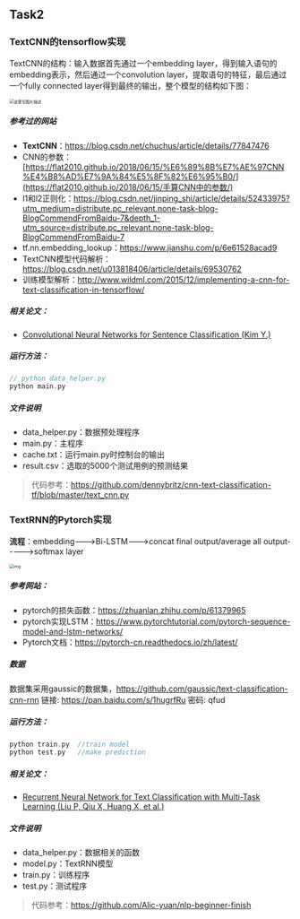 ## Task2

### TextCNN的tensorflow实现

TextCNN的结构：输入数据首先通过一个embedding layer，得到输入语句的embedding表示，然后通过一个convolution layer，提取语句的特征，最后通过一个fully connected layer得到最终的输出，整个模型的结构如下图：

<img src="https://img-blog.csdn.net/20180319223936424?watermark/2/text/Ly9ibG9nLmNzZG4ubmV0L3UwMTI3NjI0MTk=/font/5a6L5L2T/fontsize/400/fill/I0JBQkFCMA==/dissolve/70" alt="这里写图片描述" style="zoom:50%;" />

##### 参考过的网站

- **TextCNN**：https://blog.csdn.net/chuchus/article/details/77847476
- CNN的参数：[https://flat2010.github.io/2018/06/15/%E6%89%8B%E7%AE%97CNN%E4%B8%AD%E7%9A%84%E5%8F%82%E6%95%B0/](https://flat2010.github.io/2018/06/15/手算CNN中的参数/)
- l1和l2正则化：https://blog.csdn.net/jinping_shi/article/details/52433975?utm_medium=distribute.pc_relevant.none-task-blog-BlogCommendFromBaidu-7&depth_1-utm_source=distribute.pc_relevant.none-task-blog-BlogCommendFromBaidu-7
- tf.nn.embedding_lookup：https://www.jianshu.com/p/6e61528acad9
- TextCNN模型代码解析：https://blog.csdn.net/u013818406/article/details/69530762
- 训练模型解析：http://www.wildml.com/2015/12/implementing-a-cnn-for-text-classification-in-tensorflow/

##### 相关论文：

- [Convolutional Neural Networks for Sentence Classification (Kim Y.)](https://arxiv.org/abs/1408.5882)

##### 运行方法：

```c
// python data_helper.py
python main.py
```

##### 文件说明

- data_helper.py：数据预处理程序
- main.py：主程序
- cache.txt：运行main.py时控制台的输出
- result.csv：选取的5000个测试用例的预测结果

> 代码参考：https://github.com/dennybritz/cnn-text-classification-tf/blob/master/text_cnn.py



### TextRNN的Pytorch实现

**流程**：embedding--->Bi-LSTM--->concat final output/average all output----->softmax layer

<img src="https://pic1.zhimg.com/80/v2-7242182ad098259fbbfd1573447cd4d0_1440w.jpg" alt="img" style="zoom:50%;" />

##### 参考网站：

- pytorch的损失函数：https://zhuanlan.zhihu.com/p/61379965
- pytorch实现LSTM：https://www.pytorchtutorial.com/pytorch-sequence-model-and-lstm-networks/
- Pytorch文档：https://pytorch-cn.readthedocs.io/zh/latest/

##### 数据

数据集采用gaussic的数据集，https://github.com/gaussic/text-classification-cnn-rnn
链接: https://pan.baidu.com/s/1hugrfRu 密码: qfud

##### 运行方法：

```c
python train.py  //train model
python test.py	 //make prediction
```

##### 相关论文：

- [Recurrent Neural Network for Text Classification with Multi-Task Learning (Liu P, Qiu X, Huang X, et al.)](https://arxiv.org/abs/1605.05101)

##### 文件说明

- data_helper.py：数据相关的函数
- model.py：TextRNN模型
- train.py：训练程序
- test.py：测试程序

> 代码参考：https://github.com/Alic-yuan/nlp-beginner-finish